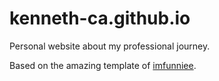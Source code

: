 # kenneth-ca.github.io
Personal website about my professional journey.

Based on the amazing template of [imfunniee](https://github.com/imfunniee/).
